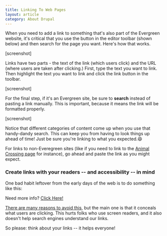 ```yaml
---
title: Linking To Web Pages
layout: article
category: About Drupal
---
```


When you need to add a link to something that's also part of the Evergreen website, it's critical that you use the button in the editor toolbar (shown below) and then search for the page you want. Here's how that works. 

[screenshot]

Links have two parts - the text of the link (which users click) and the URL (where users are taken after clicking.) First, type  the text you want to link. Then highlight the text you want to link and click the link button in the toolbar. 

[screenshot]

For the final step, if it's an Evergreen site, be sure to **search** instead of pasting a link manually. This is important, because it means the link will be formatted properly.

[screenshot]

Notice that different categories of content come up when you use that handy-dandy search. This can keep you from having to look things up ahead of time! Just be sure you're linking to what you expected.😄

For links to non-Everegreen sites (like if you need to link to the [Animal Crossing page](https://www.animal-crossing.com/new-horizons/) for instance), go ahead and paste the link as you might expect. 

### Create links with your readers -- and accessibility -- in mind

One bad habit leftover from the early days of the web is to do something like this:

Need more info? [Click Here!](https://www.lullabot.com)

[There are many reasons to avoid this](https://www.smashingmagazine.com/2012/06/links-should-never-say-click-here/), but the main one is that it conceals what users are clicking. This hurts folks who use screen readers, and it also doesn't help search engines understand our links.

So please: think about your links -- it helps everyone! 
